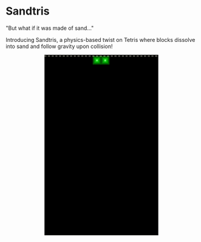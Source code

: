# Sandtris

"But what if it was made of sand..."

Introducing Sandtris, a physics-based twist on Tetris where blocks dissolve into sand and follow gravity upon collision!

<p align="center">
  <img src="media/Untitled.gif" alt="Sandtris Gameplay" width="300"/>
</p>
